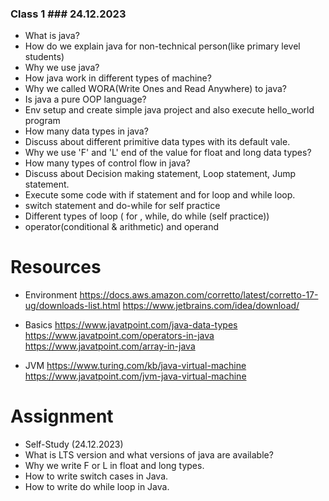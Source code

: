 
### Class 1 ###  24.12.2023 ###

- What is java?
- How do we explain java for non-technical person(like primary level students)
- Why we use java?
- How java work in different types of machine?
- Why we called WORA(Write Ones and Read Anywhere) to java?
- Is java a pure OOP language?
- Env setup and create simple java project and also execute hello_world program 
- How many data types in java?
- Discuss about different primitive data types with its default vale.
- Why we use 'F' and 'L' end of the value for float and long data types?
- How many types of control flow in java?
- Discuss about Decision making statement, Loop statement, Jump statement.
- Execute some code with if statement and for loop and while loop.
- switch statement and do-while for self practice
- Different types of loop ( for , while, do while (self practice))
- operator(conditional & arithmetic) and  operand

 # Resources
 - Environment
    https://docs.aws.amazon.com/corretto/latest/corretto-17-ug/downloads-list.html
    https://www.jetbrains.com/idea/download/

 - Basics
    https://www.javatpoint.com/java-data-types
    https://www.javatpoint.com/operators-in-java
    https://www.javatpoint.com/array-in-java

 - JVM
    https://www.turing.com/kb/java-virtual-machine
    https://www.javatpoint.com/jvm-java-virtual-machine

 # Assignment
 - Self-Study (24.12.2023)
 - What is LTS version and what versions of java are available?
 - Why we write F or L in float and long types.
 - How to write switch cases in Java.
 - How to write do while loop in Java.
